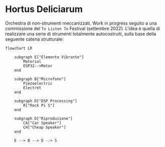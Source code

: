 # Hortus Deliciarum

Orchestra di non-strumenti meccanizzati. Work in progress seguìto a una commissione del `To Listen To` Festival (settembre 2022). L'idea è quella di realizzare una serie di strumenti totalmente autocostruiti, sulla base della seguente catena strutturale:

```mermaid
flowchart LR

    subgraph E["Elemento Vibrante"]
        Material
        ESP32-->Motor
    end

    subgraph B["Microfono"]
        Piezoelectric
        Electret
    end

    subgraph D["DSP Processing"]
        R["Rock Pi S"]
    end

    subgraph D["Riproduzione"]
        CA["Car Speaker"]
        CH["Cheap Speaker"]
    end

    E --> B --> D --> S
```

